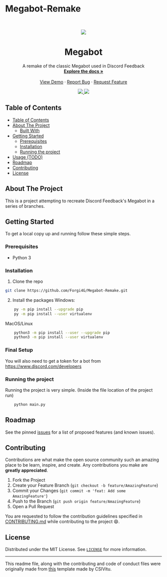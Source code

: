 # Megabot-Remake
<!--markdownlint-disable first-line-heading ol-prefix -->

<!-- PROJECT LOGO -->
<br />
<p align="center">
  <a href="https://media.discordapp.net/attachments/767919869063593984/768255717144133642/b432d821aa5956b1cc2fe2b10861612b_auto_x1.png?width=200&height=200">
    <img src="https://media.discordapp.net/attachments/767919869063593984/768255717144133642/b432d821aa5956b1cc2fe2b10861612b_auto_x1.png?width=200&height=200">
  </a>

  <h1 align="center">Megabot</h1>

  <p align="center">
    A remake of the classic Megabot used in Discord Feedback
    <br />
    <a href="https://github.com/Forgi4G/Megabot-Remake/wiki"><strong>Explore the docs »</strong></a>
    <br />
    <br />
    <a href="">View Demo</a>
    ·
    <a href="https://github.com/Forgi4G/Megabot-Remake/issues">Report Bug</a>
    ·
    <a href="https://github.com/Forgi4G/Megabot-Remake/issues">Request Feature</a>
  </p>
  <div align="center">
    <a href="https://github.com/Forgi4G/Megabot-Remake/issues">
      <img src="https://img.shields.io/github/issues/Forgi4G/Megabot-Remake.svg">
    </a>
    <a href="https://github.com/Forgi4G/Megabot-Remake/pulls">
      <img src="https://img.shields.io/github/issues-pr-raw/Forgi4G/Megabot-Remake.svg">
    </a>
  </div>
</p>

<!-- TABLE OF CONTENTS -->

## Table of Contents

- [Table of Contents](#table-of-contents)
- [About The Project](#about-the-project)
  - [Built With](#built-with)
- [Getting Started](#getting-started)
  - [Prerequisites](#prerequisites)
  - [Installation](#installation)
  - [Running the project](#running-the-project)
- [Usage (TODO)](#usage-todo)
- [Roadmap](#roadmap)
- [Contributing](#contributing)
- [License](#license)

<!-- ABOUT THE PROJECT -->

## About The Project
This is a project attempting to recreate Discord Feedback's Megabot in a series of branches.
<!-- <p align="left">
  <a href="">
    <img src="">
  </a> -->


<!-- Here's a blank template to get started:
**To avoid retyping too much info. Do a search and replace with your text editor for the following:**
`ent3r`, `corax-bot-nodejs-rewrite` -->
<!-- - []() -->

<!-- GETTING STARTED -->

## Getting Started

To get a local copy up and running follow these simple steps.

### Prerequisites
- Python 3

### Installation

1. Clone the repo

```bash
git clone https://github.com/Forgi4G/Megabot-Remake.git
```

2. Install the packages
Windows: 
```bash
    py -m pip install --upgrade pip
    py -m pip install --user virtualenv
```

MacOS/Linux
```bash
    python3 -m pip install --user --upgrade pip
    python3 -m pip install --user virtualenv
```
### Final Setup
You will also need to get a token for a bot from https://www.discord.com/developers

### Running the project

Running the project is very simple.
(Inside the file location of the project run)
```bash
    python main.py
```
<!-- TODO add screenshots of the bot in action -->
<!-- ROADMAP -->

## Roadmap

See the pinned [issues][issues-link] for a list of proposed features (and known issues).

<!-- CONTRIBUTING -->

## Contributing

Contributions are what make the open source community such an amazing place to be learn, inspire, and create. Any contributions you make are **greatly appreciated**.

1. Fork the Project
2. Create your Feature Branch (`git checkout -b feature/AmazingFeature`)
3. Commit your Changes (`git commit -m 'feat: Add some AmazingFeature'`)
4. Push to the Branch (`git push origin feature/AmazingFeature`)
5. Open a Pull Request

You are requested to follow the contribution guidelines specified in [CONTRIBUTING.md](./CONTRIBUTING.md) while contributing to the project :smile:.

<!-- LICENSE -->

## License

Distributed under the MIT License. See [`LICENSE`](./LICENSE) for more information.

---

This readme file, along with the contributing and code of conduct files were originally made from [this][original-template] template made by CSIVitu.

<!-- MARKDOWN LINKS & IMAGES -->
<!-- https://www.markdownguide.org/basic-syntax/#reference-style-links -->

[original-template]: https://github.com/csivitu/Template
[issues-link]: https://github.com/Forgi4G/Megabot-Remake/issues

